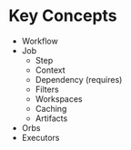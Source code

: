 # Key Concepts

- Workflow
- Job
    - Step
    - Context
    - Dependency (requires)
    - Filters
    - Workspaces
    - Caching
    - Artifacts
- Orbs
- Executors

